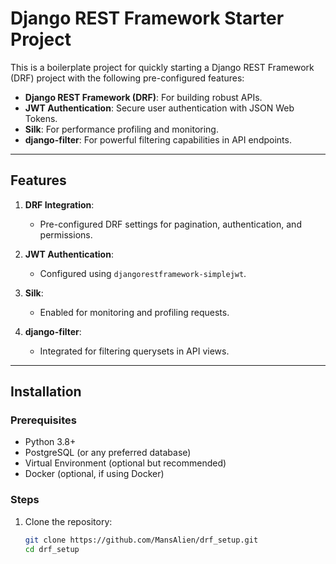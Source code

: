 # Django REST Framework Starter Project

This is a boilerplate project for quickly starting a Django REST Framework (DRF) project with the following pre-configured features:

- **Django REST Framework (DRF)**: For building robust APIs.
- **JWT Authentication**: Secure user authentication with JSON Web Tokens.
- **Silk**: For performance profiling and monitoring.
- **django-filter**: For powerful filtering capabilities in API endpoints.

---

## Features

1. **DRF Integration**:
   - Pre-configured DRF settings for pagination, authentication, and permissions.

2. **JWT Authentication**:
   - Configured using `djangorestframework-simplejwt`.

3. **Silk**:
   - Enabled for monitoring and profiling requests.

4. **django-filter**:
   - Integrated for filtering querysets in API views.

---

## Installation

### Prerequisites

- Python 3.8+
- PostgreSQL (or any preferred database)
- Virtual Environment (optional but recommended)
- Docker (optional, if using Docker)

### Steps

1. Clone the repository:

   ```bash
   git clone https://github.com/MansAlien/drf_setup.git
   cd drf_setup 
   ```

